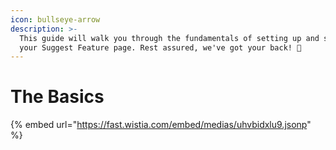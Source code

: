 ```yaml
---
icon: bullseye-arrow
description: >-
  This guide will walk you through the fundamentals of setting up and sharing
  your Suggest Feature page. Rest assured, we've got your back! 🚀
---
```


# The Basics

{% embed url="https://fast.wistia.com/embed/medias/uhvbidxlu9.jsonp" %}
